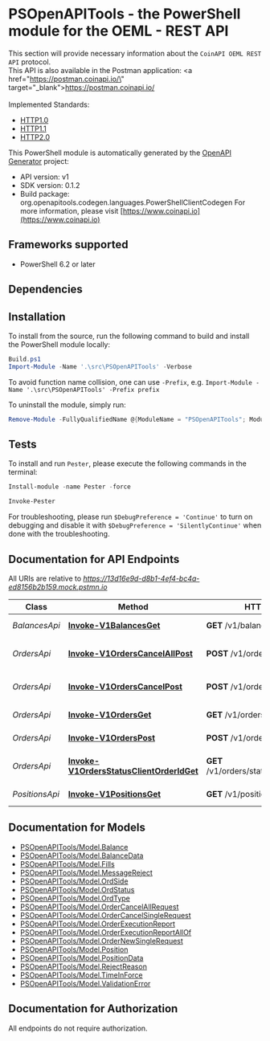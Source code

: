 # PSOpenAPITools - the PowerShell module for the OEML - REST API

This section will provide necessary information about the `CoinAPI OEML REST API` protocol. <br/> This API is also available in the Postman application: <a href=\"https://postman.coinapi.io/\" target=\"_blank\">https://postman.coinapi.io/</a>       <br/><br/> Implemented Standards:

 * [HTTP1.0](https://datatracker.ietf.org/doc/html/rfc1945)
 * [HTTP1.1](https://datatracker.ietf.org/doc/html/rfc2616)
 * [HTTP2.0](https://datatracker.ietf.org/doc/html/rfc7540)


This PowerShell module is automatically generated by the [OpenAPI Generator](https://openapi-generator.tech) project:

- API version: v1
- SDK version: 0.1.2
- Build package: org.openapitools.codegen.languages.PowerShellClientCodegen
    For more information, please visit [https://www.coinapi.io](https://www.coinapi.io)

<a name="frameworks-supported"></a>
## Frameworks supported
- PowerShell 6.2 or later

<a name="dependencies"></a>
## Dependencies

<a name="installation"></a>
## Installation


To install from the source, run the following command to build and install the PowerShell module locally:
```powershell
Build.ps1
Import-Module -Name '.\src\PSOpenAPITools' -Verbose
```

To avoid function name collision, one can use `-Prefix`, e.g. `Import-Module -Name '.\src\PSOpenAPITools' -Prefix prefix`

To uninstall the module, simply run:
```powershell
Remove-Module -FullyQualifiedName @{ModuleName = "PSOpenAPITools"; ModuleVersion = "0.1.2"}
```

<a name="tests"></a>
## Tests

To install and run `Pester`, please execute the following commands in the terminal:

```powershell
Install-module -name Pester -force

Invoke-Pester
```

For troubleshooting, please run `$DebugPreference = 'Continue'` to turn on debugging and disable it with `$DebugPreference = 'SilentlyContinue'` when done with the troubleshooting.

## Documentation for API Endpoints

All URIs are relative to *https://13d16e9d-d8b1-4ef4-bc4a-ed8156b2b159.mock.pstmn.io*

Class | Method | HTTP request | Description
------------ | ------------- | ------------- | -------------
*BalancesApi* | [**Invoke-V1BalancesGet**](docs/BalancesApi.md#Invoke-V1BalancesGet) | **GET** /v1/balances | Get balances
*OrdersApi* | [**Invoke-V1OrdersCancelAllPost**](docs/OrdersApi.md#Invoke-V1OrdersCancelAllPost) | **POST** /v1/orders/cancel/all | Cancel all orders request
*OrdersApi* | [**Invoke-V1OrdersCancelPost**](docs/OrdersApi.md#Invoke-V1OrdersCancelPost) | **POST** /v1/orders/cancel | Cancel order request
*OrdersApi* | [**Invoke-V1OrdersGet**](docs/OrdersApi.md#Invoke-V1OrdersGet) | **GET** /v1/orders | Get open orders
*OrdersApi* | [**Invoke-V1OrdersPost**](docs/OrdersApi.md#Invoke-V1OrdersPost) | **POST** /v1/orders | Send new order
*OrdersApi* | [**Invoke-V1OrdersStatusClientOrderIdGet**](docs/OrdersApi.md#Invoke-V1OrdersStatusClientOrderIdGet) | **GET** /v1/orders/status/{client_order_id} | Get order execution report
*PositionsApi* | [**Invoke-V1PositionsGet**](docs/PositionsApi.md#Invoke-V1PositionsGet) | **GET** /v1/positions | Get open positions


## Documentation for Models

 - [PSOpenAPITools/Model.Balance](docs/Balance.md)
 - [PSOpenAPITools/Model.BalanceData](docs/BalanceData.md)
 - [PSOpenAPITools/Model.Fills](docs/Fills.md)
 - [PSOpenAPITools/Model.MessageReject](docs/MessageReject.md)
 - [PSOpenAPITools/Model.OrdSide](docs/OrdSide.md)
 - [PSOpenAPITools/Model.OrdStatus](docs/OrdStatus.md)
 - [PSOpenAPITools/Model.OrdType](docs/OrdType.md)
 - [PSOpenAPITools/Model.OrderCancelAllRequest](docs/OrderCancelAllRequest.md)
 - [PSOpenAPITools/Model.OrderCancelSingleRequest](docs/OrderCancelSingleRequest.md)
 - [PSOpenAPITools/Model.OrderExecutionReport](docs/OrderExecutionReport.md)
 - [PSOpenAPITools/Model.OrderExecutionReportAllOf](docs/OrderExecutionReportAllOf.md)
 - [PSOpenAPITools/Model.OrderNewSingleRequest](docs/OrderNewSingleRequest.md)
 - [PSOpenAPITools/Model.Position](docs/Position.md)
 - [PSOpenAPITools/Model.PositionData](docs/PositionData.md)
 - [PSOpenAPITools/Model.RejectReason](docs/RejectReason.md)
 - [PSOpenAPITools/Model.TimeInForce](docs/TimeInForce.md)
 - [PSOpenAPITools/Model.ValidationError](docs/ValidationError.md)


## Documentation for Authorization

All endpoints do not require authorization.

